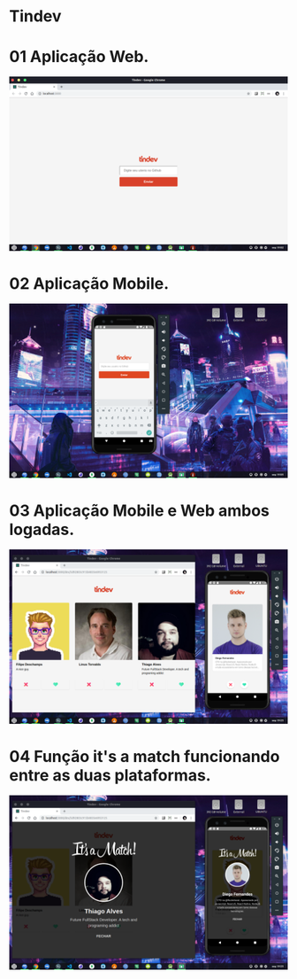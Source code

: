 # Tindev

# 01 Aplicação Web.
<img src="Preview/prev01.png">
</br>

# 02 Aplicação Mobile.
<img src="Preview/prev02.png">
</br>

# 03 Aplicação Mobile e Web ambos logadas.
<img src="Preview/prev03.png">
</br>

# 04 Função it's a match funcionando entre as duas plataformas.
<img src="Preview/prev04.png">
</br>


